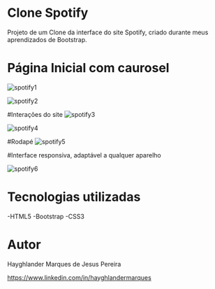 # Clone Spotify
Projeto de um Clone da interface do site Spotify, criado durante meus aprendizados de Bootstrap.

# Página Inicial com caurosel

![spotify1](https://github.com/Hayghlander/CloneSpotify/assets/113555075/62794943-08c9-4610-906d-3e37036117dc)

![spotify2](https://github.com/Hayghlander/CloneSpotify/assets/113555075/906cee45-c225-4135-ad34-776ef4398927)

#Interações do site
![spotify3](https://github.com/Hayghlander/CloneSpotify/assets/113555075/78e673f5-a36f-40f1-a21c-70003bf8a198)

![spotify4](https://github.com/Hayghlander/CloneSpotify/assets/113555075/bb159f21-5223-4c00-be0c-afd9b9795aa0)

#Rodapé
![spotify5](https://github.com/Hayghlander/CloneSpotify/assets/113555075/1e759ebb-e555-4727-99c0-ee0d492941e8)

#Interface responsiva, adaptável a qualquer aparelho

![spotify6](https://github.com/Hayghlander/CloneSpotify/assets/113555075/68d33402-ef0a-4b87-8a4d-dfaa0b8918b0)


# Tecnologias utilizadas

-HTML5
-Bootstrap
-CSS3


# Autor

Hayghlander Marques de Jesus Pereira

https://www.linkedin.com/in/hayghlandermarques

